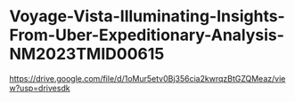 # Voyage-Vista-Illuminating-Insights-From-Uber-Expeditionary-Analysis-NM2023TMID00615
https://drive.google.com/file/d/1oMur5etv0Bj356cia2kwrqzBtGZQMeaz/view?usp=drivesdk
